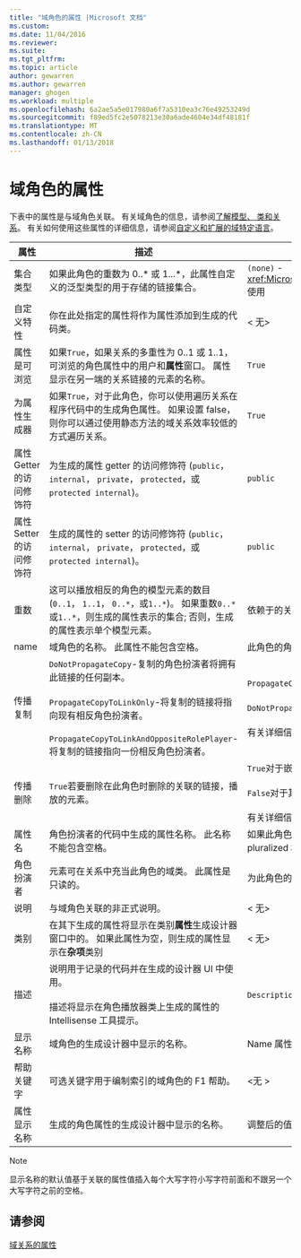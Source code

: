 ```yaml
---
title: "域角色的属性 |Microsoft 文档"
ms.custom: 
ms.date: 11/04/2016
ms.reviewer: 
ms.suite: 
ms.tgt_pltfrm: 
ms.topic: article
author: gewarren
ms.author: gewarren
manager: ghogen
ms.workload: multiple
ms.openlocfilehash: 6a2ae5a5e017980a6f7a5310ea3c76e49253249d
ms.sourcegitcommit: f89ed5fc2e5078213e30a6ade4604e34df48181f
ms.translationtype: MT
ms.contentlocale: zh-CN
ms.lasthandoff: 01/13/2018
---
```

# <a name="properties-of-domain-roles"></a>域角色的属性
下表中的属性是与域角色关联。 有关域角色的信息，请参阅[了解模型、 类和关系](../modeling/understanding-models-classes-and-relationships.md)。 有关如何使用这些属性的详细信息，请参阅[自定义和扩展的域特定语言](../modeling/customizing-and-extending-a-domain-specific-language.md)。  
  
|属性|描述|默认|  
|--------------|-----------------|-------------|  
|集合类型|如果此角色的重数为 0..* 或 1...\*，此属性自定义的泛型类型的用于存储的链接集合。|`(none)` - <xref:Microsoft.VisualStudio.Modeling.LinkedElementCollection%601>使用|  
|自定义特性|你在此处指定的属性将作为属性添加到生成的代码类。|< 无\>|  
|属性是可浏览|如果`True`，如果关系的多重性为 0..1 或 1..1，可浏览的角色属性中的用户和**属性**窗口。 属性显示在另一端的关系链接的元素的名称。|`True`|  
|为属性生成器|如果`True`，对于此角色，你可以使用遍历关系在程序代码中的生成角色属性。 如果设置 false，则你可以通过使用静态方法的域关系效率较低的方式遍历关系。|`True`|  
|属性 Getter 的访问修饰符|为生成的属性 getter 的访问修饰符 (`public`， `internal`， `private`， `protected`，或`protected internal`)。|`public`|  
|属性 Setter 的访问修饰符|生成的属性的 setter 的访问修饰符 (`public`， `internal`， `private`， `protected`，或`protected internal`)。|`public`|  
|重数|这可以播放相反的角色的模型元素的数目 (`0..1`， `1..1`， `0..*`，或`1..*`)。 如果重数`0..*`或`1..*`，则生成的属性表示的集合; 否则，生成的属性表示单个模型元素。|依赖于的关系类型和是否这是关系中的源或目标的角色。|  
|name|域角色的名称。 此属性不能包含空格。|此角色的角色扮演者域类的名称。|  
|传播复制|`DoNotPropagateCopy`-复制的角色扮演者将拥有此链接的任何副本。<br /><br /> `PropagateCopyToLinkOnly`-将复制的链接将指向现有相反角色扮演者。<br /><br /> `PropagateCopyToLinkAndOppositeRolePlayer`-将复制的链接指向一份相反角色扮演者。|`PropagateCopyToLinkAndOppositeRolePlayer`嵌入的源角色。<br /><br /> `DoNotPropagateCopy`对于其他角色。<br /><br /> 有关详细信息，请参阅[自定义复制行为](../modeling/customizing-copy-behavior.md)|  
|传播删除|`True`若要删除在此角色时删除的关联的链接，播放的元素。|`True`对于嵌入的角色的目标。<br /><br /> `False`对于其他角色。<br /><br /> 有关详细信息，请参阅[自定义删除行为](../modeling/customizing-deletion-behavior.md)。|  
|属性名|角色扮演者的代码中生成的属性名称。 此名称不能包含空格。|如果此角色具有零到一个相反的角色的名称或一对一的重数;否则为 pluralized 相反的角色的名称。|  
|角色扮演者|元素可在关系中充当此角色的域类。 此属性是只读的。|为此角色的角色扮演者域类。|  
|说明|与域角色关联的非正式说明。|< 无\>|  
|类别|在其下生成的属性将显示在类别**属性**生成设计器窗口中的。 如果此属性为空，则生成的属性显示在**杂项**类别|< 无\>|  
|描述|说明用于记录的代码并在生成的设计器 UI 中使用。<br /><br /> 描述将显示在角色播放器类上生成的属性的 Intellisense 工具提示。|`Description for`*角色的完整名称*|  
|显示名称|域角色的生成设计器中显示的名称。|Name 属性的调整后的值。|  
|帮助关键字|可选关键字用于编制索引的域角色的 F1 帮助。|\<无 >|  
|属性显示名称|生成的角色属性的生成设计器中显示的名称。|调整后的值的属性名称属性。|  
  
> [!NOTE]
>  显示名称的默认值基于关联的属性值插入每个大写字符小写字符前面和不跟另一个大写字符之前的空格。  
  
## <a name="see-also"></a>请参阅  
 [域关系的属性](../modeling/properties-of-domain-relationships.md)